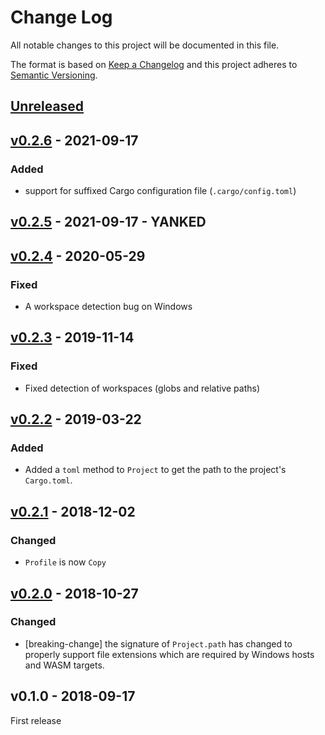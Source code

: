 # Change Log

All notable changes to this project will be documented in this file.

The format is based on [Keep a Changelog](http://keepachangelog.com/)
and this project adheres to [Semantic Versioning](http://semver.org/).

## [Unreleased]

## [v0.2.6] - 2021-09-17

### Added

- support for suffixed Cargo configuration file (`.cargo/config.toml`)

## [v0.2.5] - 2021-09-17 - YANKED

## [v0.2.4] - 2020-05-29

### Fixed

- A workspace detection bug on Windows

## [v0.2.3] - 2019-11-14

### Fixed

- Fixed detection of workspaces (globs and relative paths)

## [v0.2.2] - 2019-03-22

### Added

- Added a `toml` method to `Project` to get the path to the project's
  `Cargo.toml`.

## [v0.2.1] - 2018-12-02

### Changed

- `Profile` is now `Copy`

## [v0.2.0] - 2018-10-27

### Changed

- [breaking-change] the signature of `Project.path` has changed to properly
  support file extensions which are required by Windows hosts and WASM targets.

## v0.1.0 - 2018-09-17

First release

[Unreleased]: https://github.com/japaric/cargo-project/compare/v0.2.6...HEAD
[v0.2.6]: https://github.com/japaric/cargo-project/compare/v0.2.5...v0.2.6
[v0.2.5]: https://github.com/japaric/cargo-project/compare/v0.2.4...v0.2.5
[v0.2.4]: https://github.com/japaric/cargo-project/compare/v0.2.3...v0.2.4
[v0.2.3]: https://github.com/japaric/cargo-project/compare/v0.2.2...v0.2.3
[v0.2.2]: https://github.com/japaric/cargo-project/compare/v0.2.1...v0.2.2
[v0.2.1]: https://github.com/japaric/cargo-project/compare/v0.2.0...v0.2.1
[v0.2.0]: https://github.com/japaric/cargo-project/compare/v0.1.0...v0.2.0
